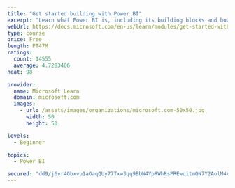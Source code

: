 ```yaml
---
title: "Get started building with Power BI"
excerpt: "Learn what Power BI is, including its building blocks and how they work together."
webUrl: https://docs.microsoft.com/en-us/learn/modules/get-started-with-power-bi/
type: course
price: Free
length: PT47M
ratings:
  count: 14555
  average: 4.7283406
heat: 98

provider:
  name: Microsoft Learn
  domain: microsoft.com
  images:
    - url: /assets/images/organizations/microsoft.com-50x50.jpg
      width: 50
      height: 50

levels:
  - Beginner

topics:
  - Power BI

secured: "dd9/j6vr4Gbxvu1aOaqQUy77Txw3qq9BbW4YpRWhRsPREwqitmQN7Y2AolM4AdVBVV81PEdPd4+YLPej9IJex4IKzvxv6r5sY/mrDAw/daeXzBrhQn03suK1qPslCGHMpKGAv1kCYzKLPkDzwh4QFTc8SRXRQ5R1xcp0a/V+tQZYfUJo6GulS4ZQPlBlk1A2vnRyI0oa8PBd/YpkNxcmzpugJHzEDlS9b1NnrxMaNm97p07rUHLOSmxx9+es5A6O2J67IJeUN4s4mhQfy7kI1Q3paB+2qd+Kwc2Qp+1GoJbSK0IYPT7LHQ6oqaJebiwPtJQcEov0DH92dk/HrTGaWu24jS3z6pBYO/uk7As4L1XZGksBEWUdWfo1m51hOrRO1YsaW6ox5jobtmQrc5MyJg==;KmWkGBzoAA4kJGhZir9FVw=="
---
```



